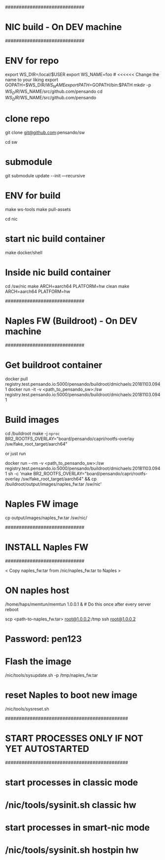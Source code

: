 #############################
# NIC build - On DEV machine
#############################

# ENV for repo
export WS_DIR=/local/$USER
export WS_NAME=foo                  # <<<<<< Change the name to your liking
export GOPATH=$WS_DIR/$WS_NAME
export PATH=$GOPATH/bin:$PATH
mkdir -p $WS_DIR/$WS_NAME/src/github.com/pensando
cd $WS_DIR/$WS_NAME/src/github.com/pensando

# clone repo
git clone git@github.com:pensando/sw

cd sw

# submodule
git submodule update --init —recursive

# ENV for build
make ws-tools
make pull-assets

cd nic

# start nic build container
make docker/shell

# Inside nic build container
cd /sw/nic
make ARCH=aarch64 PLATFORM=hw clean
make ARCH=aarch64 PLATFORM=hw


#############################
# Naples FW (Buildroot) - On DEV machine
#############################

# Get buildroot container
docker pull registry.test.pensando.io:5000/pensando/buildroot/dmichaels:20181103.0941
docker run -it  -v <path_to_pensando_sw>:/sw registry.test.pensando.io:5000/pensando/buildroot/dmichaels:20181103.0941

# Build images
cd /buildroot
make -j `nproc` BR2_ROOTFS_OVERLAY="board/pensando/capri/rootfs-overlay /sw/fake_root_target/aarch64"

or just run

docker run --rm -v <path_to_pensando_sw>:/sw registry.test.pensando.io:5000/pensando/buildroot/dmichaels:20181103.0941 sh -c 'make BR2_ROOTFS_OVERLAY="board/pensando/capri/rootfs-overlay /sw/fake_root_target/aarch64" && cp /buildroot/output/images/naples_fw.tar  /sw/nic'

# Naples FW image
cp output/images/naples_fw.tar /sw/nic/


#############################
# INSTALL Naples FW
#############################

< Copy naples_fw.tar from <ws>/nic/naples_fw.tar to Naples >

# ON naples host
/home/haps/memtun/memtun 1.0.0.1 &  # Do this once after every server reboot

scp <path-to-naples_fw.tar> root@1.0.0.2:/tmp
ssh root@1.0.0.2
# Password: pen123

# Flash the image
/nic/tools/sysupdate.sh -p /tmp/naples_fw.tar

# reset Naples to boot new image
/nic/tools/sysreset.sh

#############################################
# START PROCESSES ONLY IF NOT YET AUTOSTARTED
#############################################

# start processes in classic mode
# /nic/tools/sysinit.sh classic hw

# start processes in smart-nic mode
# /nic/tools/sysinit.sh hostpin hw
